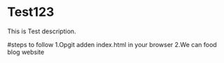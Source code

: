 # Test123
This is Test description.

#steps to follow
1.Opgit adden index.html in your browser
2.We can food blog website
